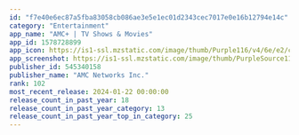 ```yaml
---
id: "f7e40e6ec87a5fba83058cb086ae3e5e1ec01d2343cec7017e0e16b12794e14c"
category: "Entertainment"
app_name: "AMC+ | TV Shows & Movies"
app_id: 1578728899
app_icon: https://is1-ssl.mzstatic.com/image/thumb/Purple116/v4/6e/e2/c1/6ee2c1ba-dc7d-b640-efeb-2588ea463244/AppIcon-0-0-1x_U007emarketing-0-7-0-85-220.png/1024x1024bb.png
app_screenshot: https://is1-ssl.mzstatic.com/image/thumb/PurpleSource116/v4/b5/9c/b0/b59cb043-2c4f-6975-759d-27ab97614e36/f2c90aef-4160-41e1-bc20-a5dc3ccabc4d_AMCplus_Q4_US_APPLE_5inch_1.jpg/1242x2208bb.png
publisher_id: 545340158
publisher_name: "AMC Networks Inc."
rank: 102
most_recent_release: 2024-01-22 00:00:00
release_count_in_past_year: 18
release_count_in_past_year_category: 13
release_count_in_past_year_top_in_category: 25
---
```

